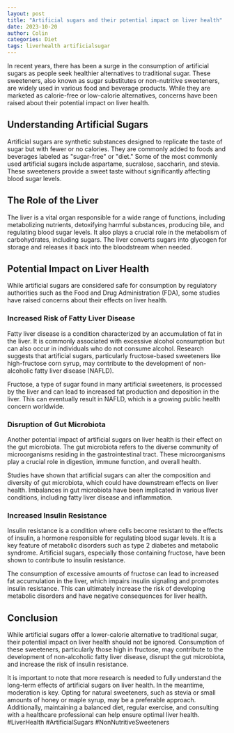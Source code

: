 ```yaml
---
layout: post
title: "Artificial sugars and their potential impact on liver health"
date: 2023-10-20
author: Colin
categories: Diet
tags: liverhealth artificialsugar
---
```


In recent years, there has been a surge in the consumption of artificial sugars as people seek healthier alternatives to traditional sugar. These sweeteners, also known as sugar substitutes or non-nutritive sweeteners, are widely used in various food and beverage products. While they are marketed as calorie-free or low-calorie alternatives, concerns have been raised about their potential impact on liver health.

## Understanding Artificial Sugars

Artificial sugars are synthetic substances designed to replicate the taste of sugar but with fewer or no calories. They are commonly added to foods and beverages labeled as "sugar-free" or "diet." Some of the most commonly used artificial sugars include aspartame, sucralose, saccharin, and stevia. These sweeteners provide a sweet taste without significantly affecting blood sugar levels.

## The Role of the Liver

The liver is a vital organ responsible for a wide range of functions, including metabolizing nutrients, detoxifying harmful substances, producing bile, and regulating blood sugar levels. It also plays a crucial role in the metabolism of carbohydrates, including sugars. The liver converts sugars into glycogen for storage and releases it back into the bloodstream when needed.

## Potential Impact on Liver Health

While artificial sugars are considered safe for consumption by regulatory authorities such as the Food and Drug Administration (FDA), some studies have raised concerns about their effects on liver health.

### Increased Risk of Fatty Liver Disease

Fatty liver disease is a condition characterized by an accumulation of fat in the liver. It is commonly associated with excessive alcohol consumption but can also occur in individuals who do not consume alcohol. Research suggests that artificial sugars, particularly fructose-based sweeteners like high-fructose corn syrup, may contribute to the development of non-alcoholic fatty liver disease (NAFLD).

Fructose, a type of sugar found in many artificial sweeteners, is processed by the liver and can lead to increased fat production and deposition in the liver. This can eventually result in NAFLD, which is a growing public health concern worldwide.

### Disruption of Gut Microbiota

Another potential impact of artificial sugars on liver health is their effect on the gut microbiota. The gut microbiota refers to the diverse community of microorganisms residing in the gastrointestinal tract. These microorganisms play a crucial role in digestion, immune function, and overall health.

Studies have shown that artificial sugars can alter the composition and diversity of gut microbiota, which could have downstream effects on liver health. Imbalances in gut microbiota have been implicated in various liver conditions, including fatty liver disease and inflammation.

### Increased Insulin Resistance

Insulin resistance is a condition where cells become resistant to the effects of insulin, a hormone responsible for regulating blood sugar levels. It is a key feature of metabolic disorders such as type 2 diabetes and metabolic syndrome. Artificial sugars, especially those containing fructose, have been shown to contribute to insulin resistance.

The consumption of excessive amounts of fructose can lead to increased fat accumulation in the liver, which impairs insulin signaling and promotes insulin resistance. This can ultimately increase the risk of developing metabolic disorders and have negative consequences for liver health.

## Conclusion

While artificial sugars offer a lower-calorie alternative to traditional sugar, their potential impact on liver health should not be ignored. Consumption of these sweeteners, particularly those high in fructose, may contribute to the development of non-alcoholic fatty liver disease, disrupt the gut microbiota, and increase the risk of insulin resistance.

It is important to note that more research is needed to fully understand the long-term effects of artificial sugars on liver health. In the meantime, moderation is key. Opting for natural sweeteners, such as stevia or small amounts of honey or maple syrup, may be a preferable approach. Additionally, maintaining a balanced diet, regular exercise, and consulting with a healthcare professional can help ensure optimal liver health. #LiverHealth #ArtificialSugars #NonNutritiveSweeteners